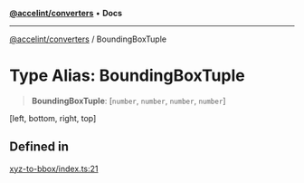 [**@accelint/converters**](../README.md) • **Docs**

***

[@accelint/converters](../README.md) / BoundingBoxTuple

# Type Alias: BoundingBoxTuple

> **BoundingBoxTuple**: [`number`, `number`, `number`, `number`]

[left, bottom, right, top]

## Defined in

[xyz-to-bbox/index.ts:21](https://github.com/gohypergiant/standard-toolkit/blob/7f574e64e57e697a3e2daabb1b78393aca67cb22/packages/converters/src/xyz-to-bbox/index.ts#L21)
